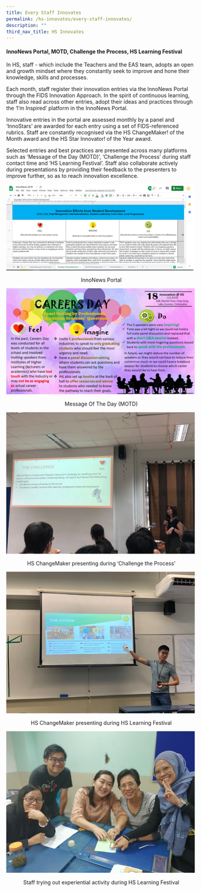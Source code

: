 ```yaml
---
title: Every Staff Innovates
permalink: /hs-innovates/every-staff-innovates/
description: ""
third_nav_title: HS Innovates
---
```



#### InnoNews Portal, MOTD, Challenge the Process, HS Learning Festival

In HS, staff - which include the Teachers and the EAS team, adopts an open and growth mindset where they constantly seek to improve and hone their knowledge, skills and processes. 

Each month, staff register their innovation entries via the InnoNews Portal through the FIDS Innovation Approach. In the spirit of continuous learning, staff also read across other entries, adopt their ideas and practices through the ‘I’m Inspired’ platform in the InnoNews Portal. 

Innovative entries in the portal are assessed monthly by a panel and ‘InnoStars’ are awarded for each entry using a set of FIDS-referenced rubrics. Staff are constantly recognised via the HS ChangeMaker! of the Month award and the HS Star Innovator! of the Year award. 

Selected entries and best practices are presented across many platforms such as ‘Message of the Day (MOTD)’, ‘Challenge the Process’ during staff contact time and ‘HS Learning Festival’. Staff also collaborate actively during presentations by providing their feedback to the presenters to improve further, so as to reach innovation excellence.

![](/images/Photo%2011.jpeg)
<center> InnoNews Portal</center>

![](/images/Photo%2012.jpeg)
<center> Message Of The Day (MOTD)</center>

![](/images/Photo%2013.jpeg)
<center> HS ChangeMaker presenting during ‘Challenge the Process’</center>

![](/images/Photo%2014.jpeg)
<center> HS ChangeMaker presenting during HS Learning Festival</center>

![](/images/Photo%2015.jpeg)
<center> Staff trying out experiential activity during HS Learning Festival</center>